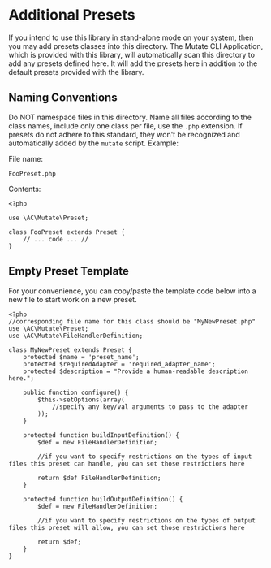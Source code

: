 # Additional Presets #

If you intend to use this library in stand-alone mode on your system, then you may add presets classes into this directory.  The Mutate CLI Application, which is provided with this library, will automatically scan this directory to add any presets defined here.  It will add the presets here in addition to the default presets provided with the library.

## Naming Conventions ##

Do NOT namespace files in this directory.  Name all files according to the class names, include only one class per file, use the `.php` extension.  If presets do not adhere to this standard, they won't be recognized and automatically added by the `mutate` script.  Example:

File name: 

	FooPreset.php

Contents:

	<?php
	
	use \AC\Mutate\Preset;
	
	class FooPreset extends Preset {
		// ... code ... //
	}


## Empty Preset Template ##

For your convenience, you can copy/paste the template code below into a new file to start work on a new preset.

	<?php
	//corresponding file name for this class should be "MyNewPreset.php"
	use \AC\Mutate\Preset;
	use \AC\Mutate\FileHandlerDefinition;
	
	class MyNewPreset extends Preset {
		protected $name = 'preset_name';
		protected $requiredAdapter = 'required_adapter_name';
		protected $description = "Provide a human-readable description here.";
		
		public function configure() {
			$this->setOptions(array(
				//specify any key/val arguments to pass to the adapter
			));
		}
		
		protected function buildInputDefinition() {
			$def = new FileHandlerDefinition;

			//if you want to specify restrictions on the types of input files this preset can handle, you can set those restrictions here
			
			return $def FileHandlerDefinition;
		}
		
		protected function buildOutputDefinition() {
			$def = new FileHandlerDefinition;

			//if you want to specify restrictions on the types of output files this preset will allow, you can set those restrictions here
			
			return $def;
		}
	}
	